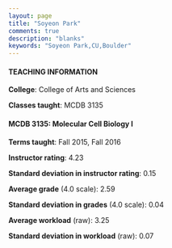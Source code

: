 ```yaml
---
layout: page
title: "Soyeon Park" 
comments: true
description: "blanks"
keywords: "Soyeon Park,CU,Boulder"
---
```

<head>
<script src="https://ajax.googleapis.com/ajax/libs/jquery/2.1.3/jquery.min.js"></script>
<script src="https://dl.dropboxusercontent.com/s/pc42nxpaw1ea4o9/highcharts.js?dl=0"></script>
<!-- <script src="../assets/js/highcharts.js"></script> -->
<style type="text/css">@font-face {
	font-family: "Bebas Neue";
	src: url(https://www.filehosting.org/file/details/544349/BebasNeue Regular.otf) format("opentype");
	}
	h1.Bebas { 
		font-family: "Bebas Neue", Verdana, Tahoma;
	}
</style>
</head>
	   
#### TEACHING INFORMATION

**College**: College of Arts and Sciences

**Classes taught**: MCDB 3135

#### MCDB 3135: Molecular Cell Biology I

**Terms taught**: Fall 2015, Fall 2016

**Instructor rating**: 4.23

**Standard deviation in instructor rating**: 0.15

**Average grade** (4.0 scale): 2.59

**Standard deviation in grades** (4.0 scale): 0.04

**Average workload** (raw): 3.25

**Standard deviation in workload** (raw): 0.07

